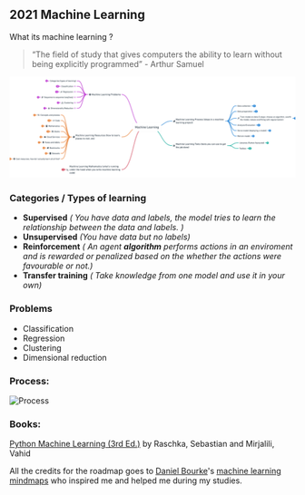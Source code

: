 ##  2021 Machine Learning
What its machine learning ?

> “The field of study that gives computers the ability to learn without
> being explicitly programmed” - Arthur Samuel


![Roadmap](https://raw.githubusercontent.com/mrdbourke/machine-learning-roadmap/master/2020-ml-roadmap-overview.png?token=AD7ZOCOIG7IZXHDL63W6RZK7A3B6I)

### Categories / Types of learning 

 - **Supervised** *( You have data and labels, the model tries to learn the relationship between the 	data and labels. )*
 - **Unsupervised** *(You have data but no labels)*
 - **Reinforcement** *( An agent **algorithm** performs actions in an enviroment and is rewarded or penalized based on the whether the actions were favourable or not.)*
 - **Transfer training** *( Take knowledge from one model and use it in your own)*


### Problems
- Classification 
- Regression 
- Clustering 
- Dimensional reduction 

### Process:
![Process](https://github.com/pepsm/ML/blob/master/process.png) 

### Books: 

[Python Machine Learning (3rd Ed.)](https://github.com/rasbt/python-machine-learning-book-3rd-edition) by Raschka, Sebastian and Mirjalili, Vahid


All the credits for the roadmap goes to [Daniel Bourke](https://github.com/mrdbourke)'s [machine learning mindmaps](https://github.com/mrdbourke/machine-learning-roadmap) who inspired me and helped me during my studies.
